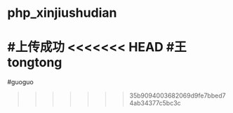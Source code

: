 ﻿# php_xinjiushudian
#上传成功
<<<<<<< HEAD
#王tongtong
=======
#guoguo
>>>>>>> 35b9094003682069d9fe7bbed74ab34377c5bc3c
